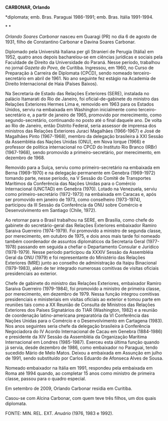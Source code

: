 **CARBONAR, Orlando**

\*diplomata; emb. Bras. Paraguai 1986-1991; emb. Bras. Itália 1991-1994.

* *

*Orlando Soares Carbonar* nasceu em Guaragi (PR) no dia 6 de agosto de
1931, filho de Constantino Carbonar e Davina Soares Carbonar.

Diplomado pela Universitá Italiana per gli Stranieri de Perugia (Itália)
em 1952, quatro anos depois bacharelou-se em ciências jurídicas e
sociais pela Faculdade de Direito da Universidade do Paraná. Nesse
período, trabalhou no jornal *Gazeta do Povo*, de Curitiba. Ingressou,
em 1960, no Curso de Preparação à Carreira de Diplomata (CPCD), sendo
nomeado terceiro-secretário em abril de 1961. No ano seguinte fez
estágio na Academia de Direito Internacional de Haia (Países Baixos).

Na Secretaria de Estado das Relações Exteriores (SERE), instalada no
palácio Itamarati do Rio de Janeiro, foi oficial-de-gabinete do ministro
das Relações Exteriores Hermes Lima e, removido em 1963 para os Estados
Unidos, serviu na embaixada em Washington inicialmente como
terceiro-secretário e, a partir de janeiro de 1965, promovido por
merecimento, como segundo-secretário, continuando no posto até o final
daquele ano. De volta ao Rio de Janeiro, então Distrito Federal, seria
assessor de imprensa dos ministros das Relações Exteriores Juraci
Magalhães (1966-1967) e José de Magalhães Pinto (1967-1968), membro da
delegação brasileira à XXI Sessão da Assembléia das Nações Unidas (ONU),
em Nova Iorque (1966) e professor de política internacional no CPCD do
Instituto Rio Branco (IRBr) (1967-1968), sendo promovido a
primeiro-secretário, por merecimento, em dezembro de 1968.

Removido para a Suíça, serviu como primeiro-secretário na embaixada em
Berna (1969-1970) e na delegação permanente em Genebra (1969-1972)
tomando parte, nesse período, na V Sessão do Comitê de Transportes
Marítimos da Conferência das Nações Unidas para o Comércio Internacional
(UNCTAD) em Genebra (1970). Lotado na Venezuela, serviu como
primeiro-secretário (1972-1973) na embaixada em Caracas e, após ser
promovido em janeiro de 1973, como conselheiro (1973-1974), participou
da III Sessão da Conferência da ONU sobre Comércio e Desenvolvimento em
Santiago (Chile, 1972).

Ao retornar para o Brasil trabalhou na SERE, em Brasília, como chefe do
gabinete do secretário-geral das Relações Exteriores embaixador Ramiro
Saraiva Guerreiro (1974-1979). Foi promovido a ministro de segunda
classe, por merecimento, em outubro de 1975, e dois anos mais tarde foi
nomeado também coordenador de assuntos diplomáticos da Secretaria Geral
(1977-1978) passando em seguida a chefiar o Departamento Consular e
Jurídico (1978-1979). Nesse período participou da XXXIV Sessão da
Assembléia Geral da ONU (1979) e foi representante do Ministério das
Relações Exteriores (MRE) junto ao conselho de administração da Itaipu
Binacional (1979-1983), além de ter integrado numerosas comitivas de
visitas oficiais presidenciais ao exterior.

Chefe de gabinete do ministro das Relações Exteriores, embaixador Ramiro
Saraiva Guerreiro (1979-1984), foi promovido a ministro de primeira
classe, por merecimento, em dezembro de 1979. Nessa função integrou
comitivas presidenciais e ministeriais em visitas oficiais ao exterior e
tomou parte em reuniões tais como a XX Reunião de Consulta de Ministros
das Relações Exteriores dos Países Signatários do TIAR (Washington,
1982) e a reunião de coordenação latino-americana preparatória da VI
Conferência das Nações Unidas para o Comércio e o Desenvolvimento em
Cartagena (1983). Nos anos seguintes seria chefe da delegação brasileira
à Conferência Negociadora do IV Acordo Internacional de Cacau em Genebra
(1884-1986) e presidente da XIV Sessão da Assembléia da Organização
Marítima Internacional em Londres (1985-1987). Exerceu esta última
função quando já servia, desde dezembro de 1986, como embaixador no
Paraguai, tendo sucedido Mário de Melo Matos. Deixou a embaixada em
Assunção em julho de 1991, sendo substituído por Carlos Eduardo de
Afonseca Alves de Sousa.

Nomeado embaixador na Itália em 1991, respondeu pela embaixada em Roma
até 1994 quando, ao completar 15 anos como ministro de primeira classe,
passou para o quadro especial.

Em setembro de 2009, Orlando Carbonar residia em Curitiba.

Casou-se com Alcina Carbonar, com quem teve três filhos, um dos quais
diplomata.

FONTE: MIN. REL. EXT. *Anuário* (1976, 1983 e 1992).

 
